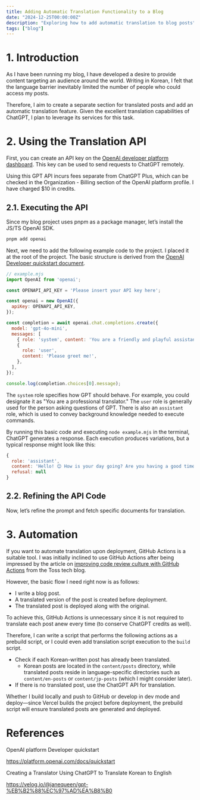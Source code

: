 ```yaml
---
title: Adding Automatic Translation Functionality to a Blog
date: "2024-12-25T00:00:00Z"
description: "Exploring how to add automatic translation to blog posts"
tags: ["blog"]
---
```


# 1. Introduction

As I have been running my blog, I have developed a desire to provide content targeting an audience around the world. Writing in Korean, I felt that the language barrier inevitably limited the number of people who could access my posts.

Therefore, I aim to create a separate section for translated posts and add an automatic translation feature. Given the excellent translation capabilities of ChatGPT, I plan to leverage its services for this task.

# 2. Using the Translation API

First, you can create an API key on the [OpenAI developer platform dashboard](https://platform.openai.com/api-keys). This key can be used to send requests to ChatGPT remotely.

Using this GPT API incurs fees separate from ChatGPT Plus, which can be checked in the Organization - Billing section of the OpenAI platform profile. I have charged $10 in credits.

## 2.1. Executing the API

Since my blog project uses pnpm as a package manager, let’s install the JS/TS OpenAI SDK.

```bash
pnpm add openai
```

Next, we need to add the following example code to the project. I placed it at the root of the project. The basic structure is derived from the [OpenAI Developer quickstart document](https://platform.openai.com/docs/quickstart?language-preference=javascript).

```javascript
// example.mjs
import OpenAI from 'openai';

const OPENAPI_API_KEY = 'Please insert your API key here';

const openai = new OpenAI({
  apiKey: OPENAPI_API_KEY,
});

const completion = await openai.chat.completions.create({
  model: 'gpt-4o-mini',
  messages: [
    { role: 'system', content: 'You are a friendly and playful assistant.' },
    {
      role: 'user',
      content: 'Please greet me!',
    },
  ],
});

console.log(completion.choices[0].message);
```

The `system` role specifies how GPT should behave. For example, you could designate it as "You are a professional translator." The `user` role is generally used for the person asking questions of GPT. There is also an `assistant` role, which is used to convey background knowledge needed to execute commands.

By running this basic code and executing `node example.mjs` in the terminal, ChatGPT generates a response. Each execution produces variations, but a typical response might look like this:

```js
{
  role: 'assistant',
  content: 'Hello! 😊 How is your day going? Are you having a good time?',
  refusal: null
}
```

## 2.2. Refining the API Code

Now, let’s refine the prompt and fetch specific documents for translation.

# 3. Automation

If you want to automate translation upon deployment, GitHub Actions is a suitable tool. I was initially inclined to use GitHub Actions after being impressed by the article on [improving code review culture with GitHub Actions](https://toss.tech/article/25431) from the Toss tech blog.

However, the basic flow I need right now is as follows:

- I write a blog post.
- A translated version of the post is created before deployment.
- The translated post is deployed along with the original.

To achieve this, GitHub Actions is unnecessary since it is not required to translate each post anew every time (to conserve ChatGPT credits as well).

Therefore, I can write a script that performs the following actions as a prebuild script, or I could even add translation script execution to the `build` script.

- Check if each Korean-written post has already been translated.
  - Korean posts are located in the `content/posts` directory, while translated posts reside in language-specific directories such as `content/en-posts` or `content/jp-posts` (which I might consider later).
- If there is no translated post, use the ChatGPT API for translation.

Whether I build locally and push to GitHub or develop in dev mode and deploy—since Vercel builds the project before deployment, the prebuild script will ensure translated posts are generated and deployed.

# References

OpenAI platform Developer quickstart

https://platform.openai.com/docs/quickstart

Creating a Translator Using ChatGPT to Translate Korean to English

https://velog.io/@janequeen/gpt-%EB%B2%88%EC%97%AD%EA%B8%B0